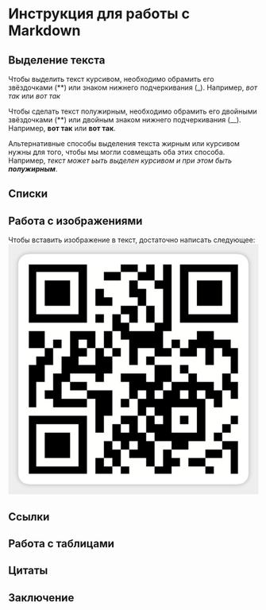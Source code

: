 # Инструкция для работы с Markdown

## Выделение текста

Чтобы выделить текст курсивом, необходимо обрамить его звёздочками (**)
или знаком нижнего подчеркивания (_). Например, *вот так* или _вот так_

Чтобы сделать текст полужирным, необходимо обрамить его двойными звёздочками (**) 
или двойным знаком нижнего подчеркивания (__).
 Например, **вот так** или __вот так__.

 Альтернативные способы выделения текста жирным или курсивом нужны для того, чтобы мы могли совмещать оба этих способа. Например, _текст может ьыть выделен курсивом и при этом быть **полужирным**_.

## Списки

## Работа с изображениями 

Чтобы вставить изображение в текст, достаточно написать следующее:
![999](6877529_0.jpg)

## Ссылки

## Работа с таблицами

## Цитаты

## Заключение 
